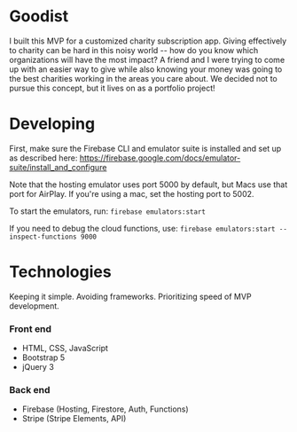 # Goodist
I built this MVP for a customized charity subscription app. Giving effectively to charity can be hard in this noisy world -- how do you know which organizations will have the most impact? A friend and I were trying to come up with an easier way to give while also knowing your money was going to the best charities working in the areas you care about. We decided not to pursue this concept, but it lives on as a portfolio project!

# Developing
First, make sure the Firebase CLI and emulator suite is installed and set up as described here: https://firebase.google.com/docs/emulator-suite/install_and_configure

Note that the hosting emulator uses port 5000 by default, but Macs use that port for AirPlay. If you're using a mac, set the hosting port to 5002.

To start the emulators, run: `firebase emulators:start`

If you need to debug the cloud functions, use: `firebase emulators:start --inspect-functions 9000`

# Technologies
Keeping it simple. Avoiding frameworks. Prioritizing speed of MVP development.

### Front end 
- HTML, CSS, JavaScript
- Bootstrap 5
- jQuery 3

### Back end
- Firebase (Hosting, Firestore, Auth, Functions)
- Stripe (Stripe Elements, API)